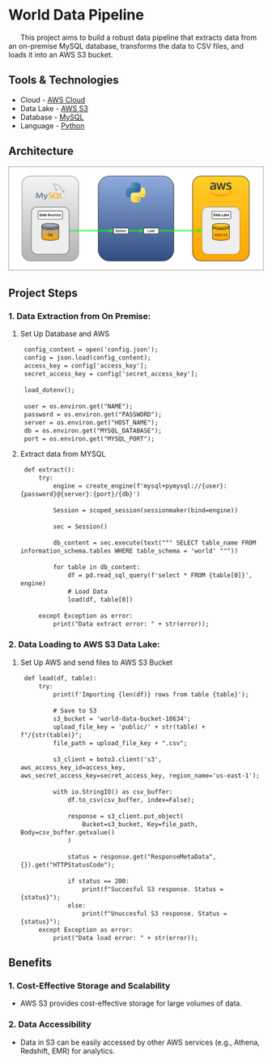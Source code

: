 # World Data Pipeline

&nbsp;&nbsp;&nbsp;&nbsp;&nbsp;&nbsp;This project aims to build a robust data pipeline that extracts data from an on-premise MySQL database, transforms the data to CSV files, and loads it into an AWS S3 bucket.

## Tools & Technologies
* Cloud - [AWS Cloud](https://aws.amazon.com/)
* Data Lake - [AWS S3](https://aws.amazon.com/s3/?nc2=h_ql_prod_st_s3)
* Database - [MySQL](https://www.mysql.com/)
* Language - [Python](https://www.python.org/)

## Architecture
![World Data Architecture](WorldDataEL.png)

## Project Steps

### 1. Data Extraction from On Premise: 

1. Set Up Database and AWS 

        config_content = open('config.json');
        config = json.load(config_content);
        access_key = config['access_key'];
        secret_access_key = config['secret_access_key'];
   
        load_dotenv();
    
        user = os.environ.get("NAME");
        password = os.environ.get("PASSWORD");
        server = os.environ.get("HOST_NAME");
        db = os.environ.get("MYSQL_DATABASE");
        port = os.environ.get("MYSQL_PORT");

2. Extract data from MYSQL
   
        def extract():
            try:
                engine = create_engine(f'mysql+pymysql://{user}:{password}@{server}:{port}/{db}')
                
                Session = scoped_session(sessionmaker(bind=engine))
                
                sec = Session()
                
                db_content = sec.execute(text(""" SELECT table_name FROM information_schema.tables WHERE table_schema = 'world' """))
                
                for table in db_content:
                    df = pd.read_sql_query(f'select * FROM {table[0]}', engine)
                    # Load Data
                    load(df, table[0])
                    
            except Exception as error:
                print("Data extract error: " + str(error));

### 2. Data Loading to AWS S3 Data Lake:

1. Set Up AWS and send files to AWS S3 Bucket
   
        def load(df, table):  
            try:
                print(f'Importing {len(df)} rows from table {table}');
                
                # Save to S3
                s3_bucket = 'world-data-bucket-18634';
                upload_file_key = 'public/' + str(table) + f"/{str(table)}";
                file_path = upload_file_key + ".csv";
                
                s3_client = boto3.client('s3', aws_access_key_id=access_key, aws_secret_access_key=secret_access_key, region_name='us-east-1');
                
                with io.StringIO() as csv_buffer:
                    df.to_csv(csv_buffer, index=False);
                    
                    response = s3_client.put_object(
                        Bucket=s3_bucket, Key=file_path, Body=csv_buffer.getvalue()
                    )
                    
                    status = response.get("ResponseMetaData", {}).get("HTTPStatusCode");
                    
                    if status == 200:
                        print(f"Succesful S3 response. Status = {status}");
                    else:
                        print(f"Unuccesful S3 response. Status = {status}");                       
            except Exception as error:
                print("Data load error: " + str(error));

## Benefits

### 1. Cost-Effective Storage and Scalability

* AWS S3 provides cost-effective storage for large volumes of data.

### 2. Data Accessibility 

* Data in S3 can be easily accessed by other AWS services (e.g., Athena, Redshift, EMR) for analytics.

